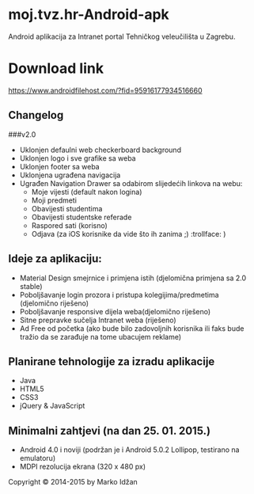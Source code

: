moj.tvz.hr-Android-apk
======================

Android aplikacija za Intranet portal Tehničkog veleučilišta u Zagrebu. 

# Download link

https://www.androidfilehost.com/?fid=95916177934516660

## Changelog

###v2.0

* Uklonjen defaulni web checkerboard background
* Uklonjen logo i sve grafike sa weba
* Uklonjen footer sa weba
* Uklonjena ugrađena navigacija 
* Ugrađen Navigation Drawer sa odabirom slijedećih linkova na webu:
    * Moje vijesti (default nakon logina)
    * Moji predmeti
    * Obavijesti studentima
    * Obavijesti studentske referade
    * Raspored sati (korisno)
    * Odjava (za iOS korisnike da vide što ih zanima ;) :trollface: )

## Ideje za aplikaciju:

* Material Design smejrnice i primjena istih (djelomična primjena sa 2.0 stable)
* Poboljšavanje login prozora i pristupa kolegijima/predmetima (djelomično riješeno)
* Poboljšavanje responsive dijela weba(djelomično riješeno)
* Sitne prepravke sučelja Intranet weba (riješeno)
* Ad Free od početka (ako bude bilo zadovoljnih korisnika ili faks bude tražio da se zarađuje na tome ubacujem reklame)

## Planirane tehnologije za izradu aplikacije

* Java
* HTML5
* CSS3
* jQuery &amp; JavaScript


## Minimalni zahtjevi (na dan 25. 01. 2015.)

* Android 4.0 i noviji (podržan je i Android 5.0.2 Lollipop, testirano na emulatoru)
* MDPI rezolucija ekrana (320 x 480 px)


Copyright &copy; 2014-2015 by Marko Idžan
